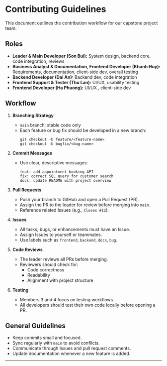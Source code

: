 # Contributing Guidelines
This document outlines the contribution workflow for our capstone project team.

## Roles
- **Leader & Main Developer (Son Bui):** System design, backend core, code integration, reviews
- **Business Analyst & Documentation, Frontend Developer (Khanh Huy):** Requirements, documentation, client-side dev, overall testing
- **Backend Developer (Dai An):** Backend dev, code integration
- **Frontend Support & Tester (Thu Lan):** UI/UX, usability testing
- **Frontend Developer (Ha Phuong):** UI/UX , client-side dev 

## Workflow
1. **Branching Strategy**
   - `main` branch: stable code only
   - Each feature or bug fix should be developed in a new branch:
     ```
     git checkout -b feature/<feature-name>
     git checkout -b bugfix/<bug-name>
     ```

2. **Commit Messages**
   - Use clear, descriptive messages:
     ```
     feat: add appointment booking API
     fix: correct SQL query for customer search
     docs: update README with project overview
     ```

3. **Pull Requests**
   - Push your branch to GitHub and open a Pull Request (PR).
   - Assign the PR to the leader for review before merging into `main`.
   - Reference related Issues (e.g., `Closes #12`).

4. **Issues**
   - All tasks, bugs, or enhancements must have an Issue.
   - Assign Issues to yourself or teammates.
   - Use labels such as `frontend`, `backend`, `docs`, `bug`.

5. **Code Reviews**
   - The leader reviews all PRs before merging.
   - Reviewers should check for:
     - Code correctness
     - Readability
     - Alignment with project structure

6. **Testing**
   - Members 3 and 4 focus on testing workflows.
   - All developers should test their own code locally before opening a PR.

## General Guidelines
- Keep commits small and focused.
- Sync regularly with `main` to avoid conflicts.
- Communicate through Issues and pull request comments.
- Update documentation whenever a new feature is added.

---


